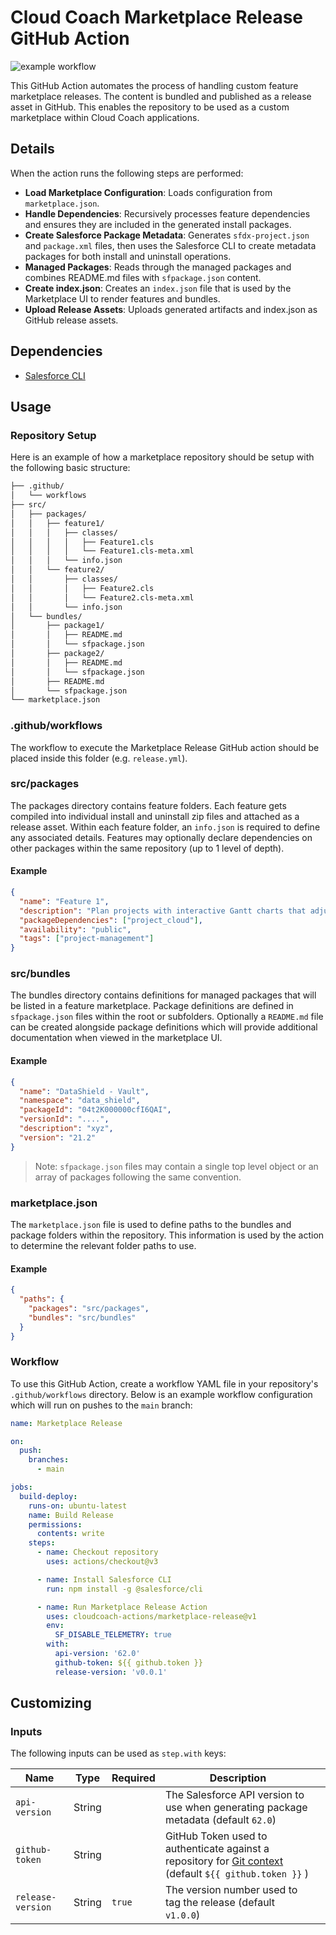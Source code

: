 # Cloud Coach Marketplace Release GitHub Action

![example workflow](https://github.com/cloudcoach-actions/marketplace-release/actions/workflows/release.yml/badge.svg?label=Build%20Status)

This GitHub Action automates the process of handling custom feature marketplace releases. The content is bundled and published as a release asset in GitHub. This enables the repository to be used as a custom marketplace within Cloud Coach applications.

## Details

When the action runs the following steps are performed:

- **Load Marketplace Configuration**: Loads configuration from `marketplace.json`.
- **Handle Dependencies**: Recursively processes feature dependencies and ensures they are included in the generated install packages.
- **Create Salesforce Package Metadata**: Generates `sfdx-project.json` and `package.xml` files, then uses the Salesforce CLI to create metadata packages for both install and uninstall operations.
- **Managed Packages**: Reads through the managed packages and combines README.md files with `sfpackage.json` content.
- **Create index.json**: Creates an `index.json` file that is used by the Marketplace UI to render features and bundles.
- **Upload Release Assets**: Uploads generated artifacts and index.json as GitHub release assets.

## Dependencies

- [Salesforce CLI](https://developer.salesforce.com/docs/atlas.en-us.sfdx_setup.meta/sfdx_setup/sfdx_setup_install_cli.htm)

## Usage

### Repository Setup

Here is an example of how a marketplace repository should be setup with the following basic structure:

```bash
├── .github/
│   └── workflows
├── src/
│   ├── packages/
│   │   ├── feature1/
│   │   │   ├── classes/
│   │   │   │   ├── Feature1.cls
│   │   │   │   └── Feature1.cls-meta.xml
│   │   │   └── info.json
│   │   └── feature2/
│   │       ├── classes/
│   │       │   ├── Feature2.cls
│   │       │   └── Feature2.cls-meta.xml
│   │       └── info.json
│   └── bundles/
│       ├── package1/
│       │   ├── README.md
│       │   └── sfpackage.json
│       ├── package2/
│       │   ├── README.md
│       │   └── sfpackage.json
│       ├── README.md
│       └── sfpackage.json
└── marketplace.json
```

### .github/workflows

The workflow to execute the Marketplace Release GitHub action should be placed inside this folder (e.g. `release.yml`).

### src/packages

The packages directory contains feature folders. Each feature gets compiled into individual install and uninstall zip files and attached as a release asset. Within each feature folder, an `info.json` is required to define any associated details. Features may optionally declare dependencies on other packages within the same repository (up to 1 level of depth).

#### Example

```json
{
  "name": "Feature 1",
  "description": "Plan projects with interactive Gantt charts that adjust in real-time. Gain clarity on timelines, dependencies, and milestones.",
  "packageDependencies": ["project_cloud"],
  "availability": "public",
  "tags": ["project-management"]
}
```

### src/bundles

The bundles directory contains definitions for managed packages that will be listed in a feature marketplace. Package definitions are defined in `sfpackage.json` files within the root or subfolders. Optionally a `README.md` file can be created alongside package definitions which will provide additional documentation when viewed in the marketplace UI.

#### Example

```json
{
  "name": "DataShield - Vault",
  "namespace": "data_shield",
  "packageId": "04t2K000000cfI6QAI",
  "versionId": "....",
  "description": "xyz",
  "version": "21.2"
}
```
> Note: `sfpackage.json` files may contain a single top level object or an array of packages following the same convention.

### marketplace.json

The `marketplace.json` file is used to define paths to the bundles and package folders within the repository. This information is used by the action to determine the relevant folder paths to use.

#### Example

```json
{
  "paths": {
    "packages": "src/packages",
    "bundles": "src/bundles"
  }
}
```

### Workflow

To use this GitHub Action, create a workflow YAML file in your repository's `.github/workflows` directory. Below is an example workflow configuration which will run on pushes to the `main` branch:

```yaml
name: Marketplace Release

on:
  push:
    branches:
      - main

jobs:
  build-deploy:
    runs-on: ubuntu-latest
    name: Build Release
    permissions:
      contents: write
    steps:
      - name: Checkout repository
        uses: actions/checkout@v3

      - name: Install Salesforce CLI
        run: npm install -g @salesforce/cli

      - name: Run Marketplace Release Action
        uses: cloudcoach-actions/marketplace-release@v1
        env:
          SF_DISABLE_TELEMETRY: true
        with:
          api-version: '62.0'
          github-token: ${{ github.token }}
          release-version: 'v0.0.1'
```

## Customizing

### Inputs

The following inputs can be used as `step.with` keys:

| Name              | Type   | Required | Description                                                                                                             |     |
| ----------------- | ------ | -------- | ----------------------------------------------------------------------------------------------------------------------- | --- |
| `api-version`     | String |          | The Salesforce API version to use when generating package metadata (default `62.0`)                                     |     |
| `github-token`    | String |          | GitHub Token used to authenticate against a repository for [Git context](#git-context) (default `${{ github.token }}` ) |     |
| `release-version` | String | `true`   | The version number used to tag the release (default `v1.0.0`)                                                           |     |
